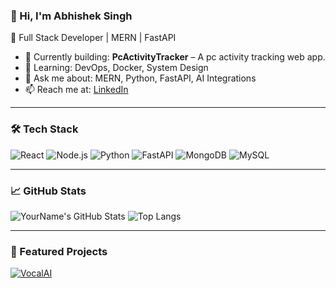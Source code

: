 ### 👋 Hi, I'm Abhishek Singh

🚀 Full Stack Developer | MERN | FastAPI 

- 🔭 Currently building: **PcActivityTracker** – A pc activity tracking web app.
- 🌱 Learning: DevOps, Docker, System Design
- 💬 Ask me about: MERN, Python, FastAPI, AI Integrations
- 📫 Reach me at: [LinkedIn]([https://linkedin.com/in/yourname](https://www.linkedin.com/in/abhishek-singh-185861267))

---

### 🛠️ Tech Stack
![React](https://img.shields.io/badge/-React-black?style=flat-square&logo=react)
![Node.js](https://img.shields.io/badge/-Node.js-black?style=flat-square&logo=node.js)
![Python](https://img.shields.io/badge/-Python-black?style=flat-square&logo=python)
![FastAPI](https://img.shields.io/badge/-FastAPI-black?style=flat-square&logo=fastapi)
![MongoDB](https://img.shields.io/badge/-MongoDB-black?style=flat-square&logo=mongodb)
![MySQL](https://img.shields.io/badge/-MySQL-black?style=flat-square&logo=mysql)

---

### 📈 GitHub Stats
![YourName's GitHub Stats](https://github-readme-stats.vercel.app/api?username=yourusername&show_icons=true&theme=radical)
![Top Langs](https://github-readme-stats.vercel.app/api/top-langs/?username=yourusername&layout=compact&theme=radical)

---

### 🚀 Featured Projects
[![VocalAI](https://github-readme-stats.vercel.app/api/pin/?username=yourusername&repo=VocalAI&theme=radical)](https://github.com/yourusername/VocalAI)
